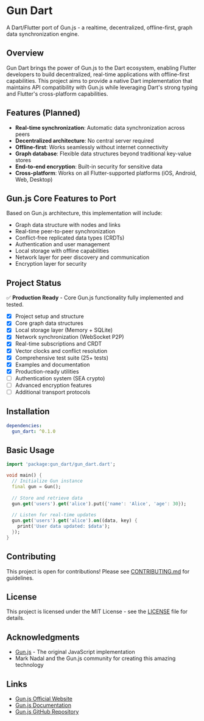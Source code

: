# Gun Dart

A Dart/Flutter port of Gun.js - a realtime, decentralized, offline-first, graph data synchronization engine.

## Overview

Gun Dart brings the power of Gun.js to the Dart ecosystem, enabling Flutter developers to build decentralized, real-time applications with offline-first capabilities. This project aims to provide a native Dart implementation that maintains API compatibility with Gun.js while leveraging Dart's strong typing and Flutter's cross-platform capabilities.

## Features (Planned)

- **Real-time synchronization**: Automatic data synchronization across peers
- **Decentralized architecture**: No central server required
- **Offline-first**: Works seamlessly without internet connectivity
- **Graph database**: Flexible data structures beyond traditional key-value stores
- **End-to-end encryption**: Built-in security for sensitive data
- **Cross-platform**: Works on all Flutter-supported platforms (iOS, Android, Web, Desktop)

## Gun.js Core Features to Port

Based on Gun.js architecture, this implementation will include:

- Graph data structure with nodes and links
- Real-time peer-to-peer synchronization
- Conflict-free replicated data types (CRDTs)
- Authentication and user management
- Local storage with offline capabilities
- Network layer for peer discovery and communication
- Encryption layer for security

## Project Status

✅ **Production Ready** - Core Gun.js functionality fully implemented and tested.

- [x] Project setup and structure
- [x] Core graph data structures
- [x] Local storage layer (Memory + SQLite)
- [x] Network synchronization (WebSocket P2P)
- [x] Real-time subscriptions and CRDT
- [x] Vector clocks and conflict resolution
- [x] Comprehensive test suite (25+ tests)
- [x] Examples and documentation
- [x] Production-ready utilities
- [ ] Authentication system (SEA crypto)
- [ ] Advanced encryption features
- [ ] Additional transport protocols

## Installation

```yaml
dependencies:
  gun_dart: ^0.1.0
```

## Basic Usage

```dart
import 'package:gun_dart/gun_dart.dart';

void main() {
  // Initialize Gun instance
  final gun = Gun();
  
  // Store and retrieve data
  gun.get('users').get('alice').put({'name': 'Alice', 'age': 30});
  
  // Listen for real-time updates
  gun.get('users').get('alice').on((data, key) {
    print('User data updated: $data');
  });
}
```

## Contributing

This project is open for contributions! Please see [CONTRIBUTING.md](CONTRIBUTING.md) for guidelines.

## License

This project is licensed under the MIT License - see the [LICENSE](LICENSE) file for details.

## Acknowledgments

- [Gun.js](https://github.com/amark/gun) - The original JavaScript implementation
- Mark Nadal and the Gun.js community for creating this amazing technology

## Links

- [Gun.js Official Website](https://gun.eco/)
- [Gun.js Documentation](https://gun.eco/docs/)
- [Gun.js GitHub Repository](https://github.com/amark/gun)
